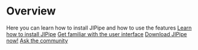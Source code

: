 # Overview

<section-starting-page>
<title>
Welcome to the JIPipe documentation
</title>
<description>
Here you can learn how to install JIPipe and how to use the features
</description>
<spotlight>
<a href="Installation.md" type="start" summary="Begin here if you didn't install JIPipe yet">Learn how to install JIPipe</a>
<a href="User-interface.md" type="computer" summary="After installing JIPipe, continue with the user interface guide">Get familiar with the user interface</a>
</spotlight>
<primary>
<title>
Where to find the downloads?
</title>
<a href="https://jipipe.hki-jena.de/download" summary="JIPipe is available for Windows, macOS, and Linux">Download JIPipe now!</a>
</primary>
<secondary>
<title>
Need more help?
</title>
<a href="https://forum.image.sc/" summary="Stay in contact with the developers and other JIPipe users">Ask the community</a>
</secondary>
</section-starting-page>